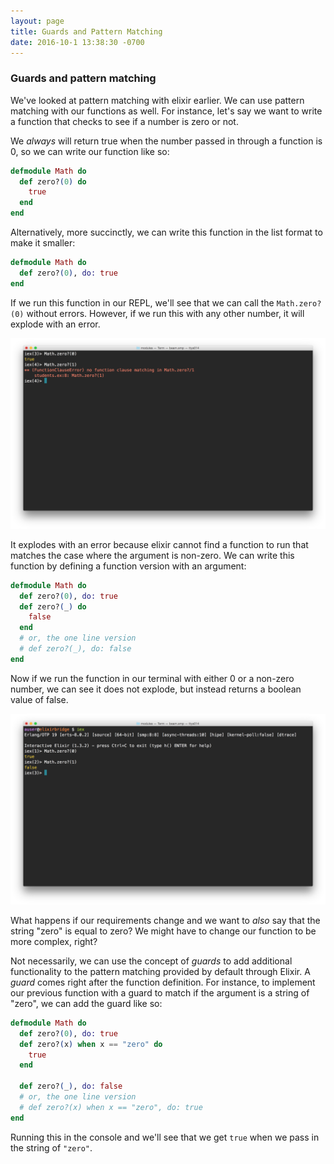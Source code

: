 ```yaml
---
layout: page
title: Guards and Pattern Matching
date: 2016-10-1 13:38:30 -0700
---
```


### Guards and pattern matching

We've looked at pattern matching with elixir earlier. We can use pattern matching with our functions as well. For instance, let's say we want to write a function that checks to see if a number is zero or not.

We _always_ will return true when the number passed in through a function is 0, so we can write our function like so:

```elixir
defmodule Math do
  def zero?(0) do
    true
  end
end
```

Alternatively, more succinctly, we can write this function in the list format to make it smaller:

```elixir
defmodule Math do
  def zero?(0), do: true
end
```

If we run this function in our REPL, we'll see that we can call the `Math.zero?(0)` without errors. However, if we run this with any other number, it will explode with an error.

![](/assets/learning_elixir/zero-matching.png)

It explodes with an error because elixir cannot find a function to run that matches the case where the argument is non-zero. We can write this function by defining a function version with an argument:

```elixir
defmodule Math do
  def zero?(0), do: true
  def zero?(_) do
    false
  end
  # or, the one line version
  # def zero?(_), do: false
end
```

Now if we run the function in our terminal with either 0 or a non-zero number, we can see it does not explode, but instead returns a boolean value of false.

![](/assets/learning_elixir/zero-matching-1.png)

What happens if our requirements change and we want to _also_ say that the string "zero" is equal to zero? We might have to change our function to be more complex, right?

Not necessarily, we can use the concept of _guards_ to add additional functionality to the pattern matching provided by default through Elixir. A _guard_ comes right after the function definition. For instance, to implement our previous function with a guard to match if the argument is a string of "zero", we can add the guard like so:

```elixir
defmodule Math do
  def zero?(0), do: true
  def zero?(x) when x == "zero" do
    true
  end

  def zero?(_), do: false
  # or, the one line version
  # def zero?(x) when x == "zero", do: true
end
```

Running this in the console and we'll see that we get `true` when we pass in the string of `"zero"`.
